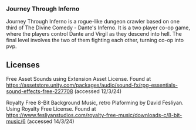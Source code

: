 ### Journey Through Inferno ### 

Journey Through Inferno is a rogue-like dungeon crawler based on one third of The Divine Comedy - Dante's Inferno. It is a two player co-op game, where the players control Dante and Virgil as they descend into hell. The final level involves the two of them fighting each other, turning co-op into pvp. 

## Licenses

Free Asset Sounds using Extension Asset License. Found at https://assetstore.unity.com/packages/audio/sound-fx/rpg-essentials-sound-effects-free-227708 (accessed 12/3/24)

Royalty Free 8-Bit Background Music, retro Plaforming by David Fesliyan. Using Royalty Free License. Found at  https://www.fesliyanstudios.com/royalty-free-music/downloads-c/8-bit-music/6 (accessed 14/3/24)
